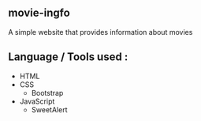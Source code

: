 ## movie-ingfo
A simple website that provides information about movies

## Language / Tools used :
- HTML
- CSS
  - Bootstrap
- JavaScript
  - SweetAlert
